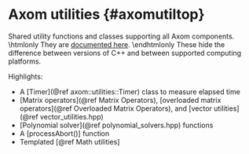 Axom utilities {#axomutiltop}
=============================

Shared utility functions and classes supporting all Axom components.
\htmlonly
They are <a href="../../axom_utils_doxygen/html/namespaces.html">documented here</a>.
\endhtmlonly
These hide the difference between versions of C++ and between
supported computing platforms.

Highlights:

- A [Timer](@ref axom::utilities::Timer) class to measure elapsed time
- [Matrix operators](@ref Matrix Operators), [overloaded matrix operators](@ref Overloaded Matrix Operators), and [vector utilities](@ref vector_utilities.hpp)
- [Polynomial solver](@ref polynomial_solvers.hpp) functions
- A [processAbort()] function
- Templated [@ref Math utilities]

